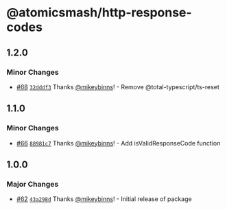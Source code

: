 # @atomicsmash/http-response-codes

## 1.2.0

### Minor Changes

- [#68](https://github.com/AtomicSmash/packages/pull/68) [`32dddf3`](https://github.com/AtomicSmash/packages/commit/32dddf36d372ac00305a6dd42d413e24971493f8) Thanks [@mikeybinns](https://github.com/mikeybinns)! - Remove @total-typescript/ts-reset

## 1.1.0

### Minor Changes

- [#66](https://github.com/AtomicSmash/packages/pull/66) [`88981c7`](https://github.com/AtomicSmash/packages/commit/88981c76aebc3fb943f58b4ae0a5bdcf4d3687fb) Thanks [@mikeybinns](https://github.com/mikeybinns)! - Add isValidResponseCode function

## 1.0.0

### Major Changes

- [#62](https://github.com/AtomicSmash/packages/pull/62) [`43a298d`](https://github.com/AtomicSmash/packages/commit/43a298dc4e2a8808e99950e4ca2e6d650e15bbd2) Thanks [@mikeybinns](https://github.com/mikeybinns)! - Initial release of package
